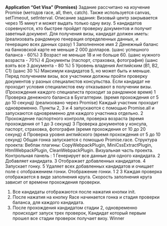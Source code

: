 **Application “Get Visa” (Promises)**
Задание рассчитано на изучение Promise (методов race, all, then, catch).
Также используется canvas, setTimeout, setInterval.
Описание задания: Визовый центр закрывается через 15 минут и может выдать
только одну визу. 5 кандидатов соревнуются, кто быстрее пройдет проверку
документов и получит заветный документ.
Для получения визы, кандидат должен иметь: (реализовать рандомную
генерация определенных данных, и генерацию всех данных сразу)
1 Заполненное имя
2 Денежный баланс на банковской карте не меньше 2 000 долларов. (шанс
успешного баланса - 60%)
3 Возраст не меньше 18 и не больше 60. (шанс нужного возраста - 70%)
4 Документы (паспорт, страховка, фотография) (шанс взять все 3 документа - 80 %)
5 Уровень владения Английским (B1, B2, C1) (шанс 30 %)
Максимум кандидатов 5, но может быть и меньше.
Перед получением визы, все участники должны пройти проверку документов
у разных специалистов консульства. Если кандидат не проходит условия
специалистов ему отказывают в получении визы. (Прохождения каждого
специалиста проходит за рандомное время)
1 Проверка денежного баланса в Бухгалтерии. (время прохождения от 5 до 10
секунд) (реализовано через Promise)
Каждый участник проходит одновременно.
Пункты 2, 3 и 4 запускаются с помощью Promise.all и запускаются одновременно
для каждого участника отдельно.
2 Прохождение паспортного контроля, проверка возраста (время прохождения от 1
до 3 секунд)
3 Проверка документов у консула, паспорт, страховка, фотография (время
прохождения от 10 до 20 секунд)
4 Проверка уровня английского (время прохождения от 5 до 10 секунд)
Общая гонка запускается с помощью Promise.race.
Структура проекта:
Вебпак плагины: CopyWebpackPlugin, MiniCssExtractPlugin, HtmlWebpackPlugin,
CleanWebpackPlugin.
Визуальная часть проекта.
Контрольная панель :
1 Генерирует все данные для одного кандидата.
2 Добавляет кандидата.
3 Отображает добавленных кандидатов.
4 Запускает гонку.
5 Удаляет всех добавленных кандидатов и очищает поле с отображением гонки.
Отображение гонки.
1 2 3
Каждая проверка отображается в виде заполнения круга. Скорость заполнения
круга зависит от времени прохождения проверки.
1. Все кандидаты отображаются после нажатия кнопки init.
2. После нажатия на кнопку Race начинается гонка и стадия проверки баланса,
для каждого кандидата.
3. После прохождения кандидатом стадии 2, одновременно происходит запуск
трех проверок,
Кандидат который первым прошел все стадии проверок получает визу. Winner
